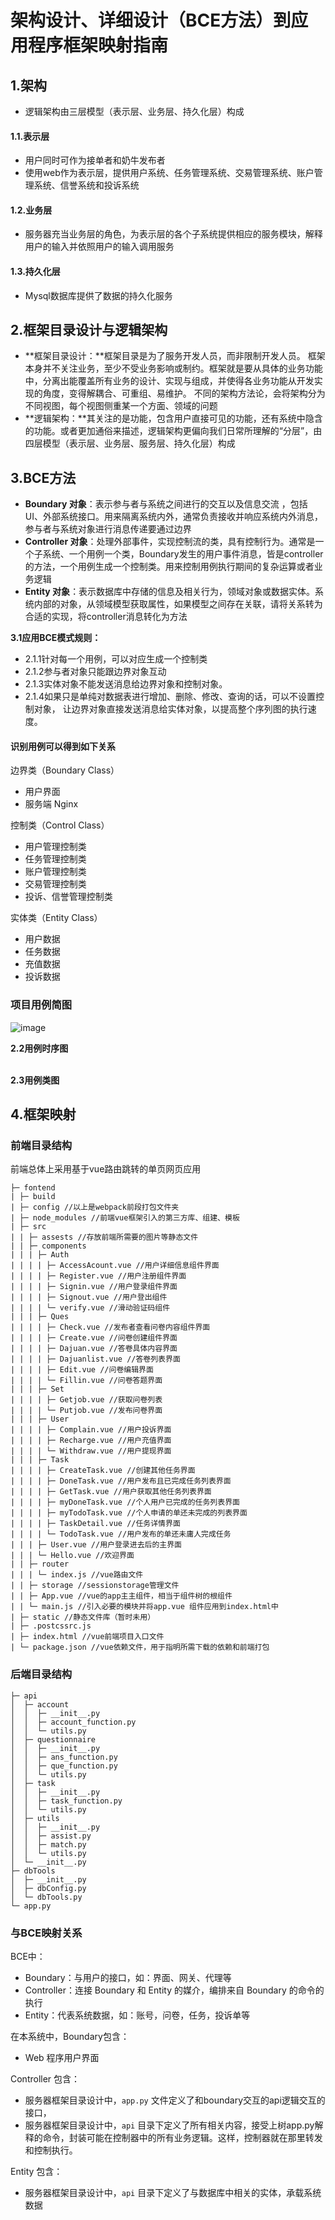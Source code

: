 # 架构设计、详细设计（BCE方法）到应用程序框架映射指南

## 1.架构

- 逻辑架构由三层模型（表示层、业务层、持久化层）构成

#### 1.1.表示层 
   * 用户同时可作为接单者和奶牛发布者
   * 使用web作为表示层，提供用户系统、任务管理系统、交易管理系统、账户管理系统、信誉系统和投诉系统

#### 1.2.业务层
  * 服务器充当业务层的角色，为表示层的各个子系统提供相应的服务模块，解释用户的输入并依照用户的输入调用服务

#### 1.3.持久化层
  * Mysql数据库提供了数据的持久化服务

## 2.框架目录设计与逻辑架构

- **框架目录设计：**框架目录是为了服务开发人员，而非限制开发人员。 框架本身并不关注业务，至少不受业务影响或制约。框架就是要从具体的业务功能中，分离出能覆盖所有业务的设计、实现与组成，并使得各业务功能从开发实现的角度，变得解耦合、可重组、易维护。 不同的架构方法论，会将架构分为不同视图，每个视图侧重某一个方面、领域的问题
- **逻辑架构：**其关注的是功能，包含用户直接可见的功能，还有系统中隐含的功能。或者更加通俗来描述，逻辑架构更偏向我们日常所理解的“分层”，由四层模型（表示层、业务层、服务层、持久化层）构成

## 3.BCE方法

- **Boundary 对象**：表示参与者与系统之间进行的交互以及信息交流 ，包括 UI、外部系统接口。用来隔离系统内外，通常负责接收并响应系统内外消息，参与者与系统对象进行消息传递要通过边界
- **Controller 对象**：处理外部事件，实现控制流的类，具有控制行为。通常是一个子系统、一个用例一个类，Boundary发生的用户事件消息，皆是controller的方法，一个用例生成一个控制类。用来控制用例执行期间的复杂运算或者业务逻辑
- **Entity 对象**：表示数据库中存储的信息及相关行为，领域对象或数据实体。系统内部的对象，从领域模型获取属性，如果模型之间存在关联，请将关系转为合适的实现，将controller消息转化为方法

**3.1应用BCE模式规则：**

* 2.1.1针对每一个用例，可以对应生成一个控制类
* 2.1.2参与者对象只能跟边界对象互动
* 2.1.3实体对象不能发送消息给边界对象和控制对象。
* 2.1.4如果只是单纯对数据表进行增加、删除、修改、查询的话，可以不设置控制对象，
让边界对象直接发送消息给实体对象，以提高整个序列图的执行速度。

#### 识别用例可以得到如下关系
边界类（Boundary Class）
 * 用户界面
 * 服务端 Nginx

控制类（Control Class）
 * 用户管理控制类
 * 任务管理控制类
 * 账户管理控制类
 * 交易管理控制类
 * 投诉、信誉管理控制类

 实体类（Entity Class）
  * 用户数据
  * 任务数据
  * 充值数据
  * 投诉数据

### 项目用例简图

 ![image](image/use_case_BCE.png)

**2.2用例时序图**


​     
**2.3用例类图**

## 4.框架映射

### 前端目录结构
前端总体上采用基于vue路由跳转的单页网页应用
```
├─ fontend
| ├─ build
| ├─ config //以上是webpack前段打包文件夹
| ├─ node_modules //前端vue框架引入的第三方库、组建、模板
| ├─ src
| | ├─ assests //存放前端所需要的图片等静态文件
| | ├─ components
| | | ├─ Auth
| | | | ├─ AccessAcount.vue //用户详细信息组件界面
| | | | ├─ Register.vue //用户注册组件界面
| | | | ├─ Signin.vue //用户登录组件界面
| | | | ├─ Signout.vue //用户登出组件
| | | | └─ verify.vue //滑动验证码组件
| | | ├─ Ques
| | | | ├─ Check.vue //发布者查看问卷内容组件界面
| | | | ├─ Create.vue //问卷创建组件界面
| | | | ├─ Dajuan.vue //答卷具体内容界面
| | | | ├─ Dajuanlist.vue //答卷列表界面
| | | | ├─ Edit.vue //问卷编辑界面
| | | | └─ Fillin.vue //问卷答题界面
| | | ├─ Set
| | | | ├─ Getjob.vue //获取问卷列表
| | | | └─ Putjob.vue //发布问卷界面
| | | ├─ User
| | | | ├─ Complain.vue //用户投诉界面
| | | | ├─ Recharge.vue //用户充值界面
| | | | └─ Withdraw.vue //用户提现界面
| | | ├─ Task
| | | | ├─ CreateTask.vue //创建其他任务界面
| | | | ├─ DoneTask.vue //用户发布且已完成任务列表界面
| | | | ├─ GetTask.vue //用户获取其他任务列表界面
| | | | ├─ myDoneTask.vue //个人用户已完成的任务列表界面
| | | | ├─ myTodoTask.vue //个人申请的单还未完成的列表界面
| | | | ├─ TaskDetail.vue //任务详情界面
| | | | └─ TodoTask.vue //用户发布的单还未庸人完成任务
| | | ├─ User.vue //用户登录进去后的主界面
| | | └─ Hello.vue //欢迎界面
| | ├─ router
| | | └─ index.js //vue路由文件
| | ├─ storage //sessionstorage管理文件
| | ├─ App.vue //vue的app主主组件，相当于组件树的根组件
| | └─ main.js //引入必要的模块并将app.vue 组件应用到index.html中
| ├─ static //静态文件库（暂时未用）
| ├─ .postcssrc.js
| ├─ index.html //vue前端项目入口文件
| └─ package.json //vue依赖文件，用于指明所需下载的依赖和前端打包

```

### 后端目录结构

```
├─ api
│  ├─ account
│  │  ├─ __init__.py
│  │  ├─ account_function.py
│  │  └─ utils.py
│  ├─ questionnaire
│  │  ├─ __init__.py
│  │  ├─ ans_function.py
│  │  ├─ que_function.py
│  │  └─ utils.py
│  ├─ task
│  │  ├─ __init__.py
│  │  ├─ task_function.py
│  │  └─ utils.py
│  ├─ utils
│  │  ├─ __init__.py
│  │  ├─ assist.py
│  │  ├─ match.py
│  │  └─ utils.py
│  └─ __init__.py
├─ dbTools
│  ├─ __init__.py
│  ├─ dbConfig.py
│  └─ dbTools.py
└─ app.py

```

### 与BCE映射关系

BCE中：

- Boundary：与用户的接口，如：界面、网关、代理等
- Controller：连接 Boundary 和 Entity 的媒介，编排来自 Boundary 的命令的执行
- Entity：代表系统数据，如：账号，问卷，任务，投诉单等

在本系统中，Boundary包含：

- Web 程序用户界面

Controller 包含：

- 服务器框架目录设计中，`app.py` 文件定义了和boundary交互的api逻辑交互的接口，
- 服务器框架目录设计中，`api` 目录下定义了所有相关内容，接受上树app.py解释的命令，封装可能在控制器中的所有业务逻辑。这样，控制器就在那里转发和控制执行。

Entity 包含：

- 服务器框架目录设计中，`api` 目录下定义了与数据库中相关的实体，承载系统数据



